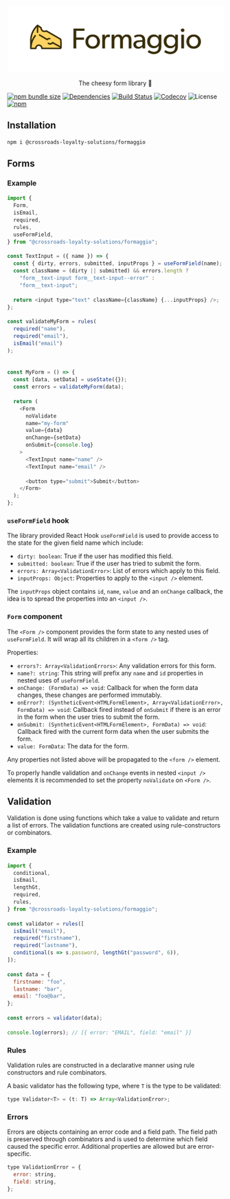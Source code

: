 ![Formaggio Logo](doc/logo_primary.svg?raw=true&sanitize=true)
<p align="center">The cheesy form library 🧀</p>

[![npm bundle size](https://img.shields.io/bundlephobia/minzip/@crossroads-loyalty-solutions/formaggio.svg)](https://bundlephobia.com/result?p=@crossroads-loyalty-solutions/formaggio)
[![Dependencies](https://img.shields.io/david/crossroads-loyalty-solutions/formaggio.svg)](https://www.npmjs.com/package/@crossroads-loyalty-solutions/formaggio)
[![Build Status](https://travis-ci.org/crossroads-loyalty-solutions/formaggio.svg?branch=master)](https://travis-ci.org/crossroads-loyalty-solutions/formaggio)
[![Codecov](https://img.shields.io/codecov/c/gh/crossroads-loyalty-solutions/formaggio)](https://codecov.io/gh/crossroads-loyalty-solutions/formaggio)
![License](https://img.shields.io/npm/l/@crossroads-loyalty-solutions/formaggio)
[![npm](https://img.shields.io/npm/v/@crossroads-loyalty-solutions/formaggio)](https://www.npmjs.com/package/@crossroads-loyalty-solutions/formaggio)

## Installation

```bash
npm i @crossroads-loyalty-solutions/formaggio
```

## Forms

### Example

```javascript
import {
  Form,
  isEmail,
  required,
  rules,
  useFormField,
} from "@crossroads-loyalty-solutions/formaggio";

const TextInput = ({ name }) => {
  const { dirty, errors, submitted, inputProps } = useFormField(name);
  const className = (dirty || submitted) && errors.length ?
    "form__text-input form__text-input--error" :
    "form__text-input";

  return <input type="text" className={className} {...inputProps} />;
};

const validateMyForm = rules(
  required("name"),
  required("email"),
  isEmail("email")
);


const MyForm = () => {
  const [data, setData] = useState({});
  const errors = validateMyForm(data);

  return (
    <Form
      noValidate
      name="my-form"
      value={data}
      onChange={setData}
      onSubmit={console.log}
    >
      <TextInput name="name" />
      <TextInput name="email" />

      <button type="submit">Submit</button>
    </Form>
  );
};
```

### `useFormField` hook

The library provided React Hook `useFormField` is used to provide access to the
state for the given field name which include:

 * `dirty: boolean`: True if the user has modified this field.
 * `submitted: boolean`: True if the user has tried to submit the form.
 * `errors: Array<ValidationError>`: List of errors which apply to this field.
 * `inputProps: Object`: Properties to apply to the `<input />` element.

The `inputProps` object contains `id`, `name`, `value` and an `onChange`
callback, the idea is to spread the properties into an `<input />`.

### `Form` component

The `<Form />` component provides the form state to any nested uses of
`useFormField`. It will wrap all its children in a `<form />` tag.

Properties: 

 * `errors?: Array<ValidationErrors>`: Any validation errors for this form.
 * `name?: string`: This string will prefix any `name` and `id` properties
   in nested uses of `useFormField`.
 * `onChange: (FormData) => void`: Callback for when the form data
   changes, these changes are performed immutably.
 * `onError?: (SyntheticEvent<HTMLFormElement>, Array<ValidationError>, FormData) => void`:
   Callback fired instead of `onSubmit` if there is an error in the form when
   the user tries to submit the form.
 * `onSubmit: (SyntheticEvent<HTMLFormElement>, FormData) => void`: Callback
   fired with the current form data when the user submits the form.
 * `value: FormData`: The data for the form.

Any properties not listed above will be propagated to the `<form />` element.

To properly handle validation and `onChange` events in nested `<input />`
elements it is recommended to set the property `noValidate` on `<Form />`.

## Validation

Validation is done using functions which take a value to validate and return
a list of errors. The validation functions are created using rule-constructors
or combinators.

### Example

```javascript
import {
  conditional,
  isEmail,
  lengthGt,
  required,
  rules,
} from "@crossroads-loyalty-solutions/formaggio";

const validator = rules([
  isEmail("email"),
  required("firstname"), 
  required("lastname"),
  conditional(s => s.password, lengthGt("password", 6)),
]);

const data = {
  firstname: "foo",
  lastname: "bar",
  email: "foo@bar",
};

const errors = validator(data);

console.log(errors); // [{ error: "EMAIL", field: "email" }]
```

### Rules

Validation rules are constructed in a declarative manner using rule constructors
and rule combinators.

A basic validator has the following type, where `T` is the type to be validated:

```javascript
type Validator<T> = (t: T) => Array<ValidationError>;
```

### Errors

Errors are objects containing an error code and a field path. The field path is
preserved through combinators and is used to determine which field caused the
specific error. Additional properties are allowed but are error-specific.

```javascript
type ValidationError = {
  error: string,
  field: string,
};

